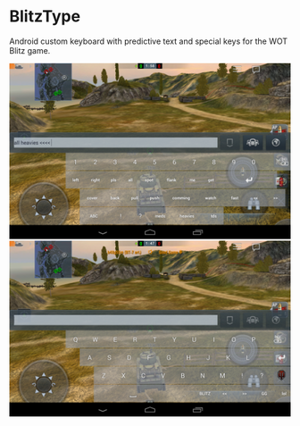 # BlitzType

Android custom keyboard with predictive text and special keys for the WOT Blitz game.

![Screenshot](Screenshot_2016-12-31-13-56-56.png)
![Screenshot](Screenshot_2016-12-31-13-57-06.png)
